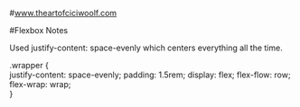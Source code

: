 #www.theartofciciwoolf.com


#Flexbox Notes

Used justify-content: space-evenly which centers everything all the time.

.wrapper {       
    justify-content: space-evenly;
    padding: 1.5rem;
    display: flex;
    flex-flow: row;
    flex-wrap: wrap;       
}



